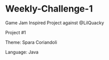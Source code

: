 # Weekly-Challenge-1

Game Jam Inspired Project against @LilQuacky

Project #1

Theme: Spara Coriandoli

Language: Java


